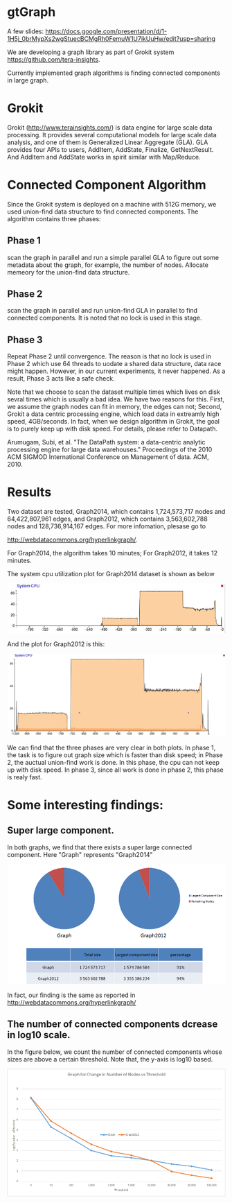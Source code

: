# gtGraph
A few slides: https://docs.google.com/presentation/d/1-1H5j_0brMypXs2wgStuecBCMgRh0FemuW1U7ikUuHw/edit?usp=sharing

We are developing a graph library as part of Grokit system https://github.com/tera-insights. 

Currently implemented graph algorithms is finding connected components in large graph.

# Grokit

Grokit (http://www.terainsights.com/) is data engine for large scale data processing. It provides several computational models for large scale data analysis, and one of them is Generalized Linear Aggregate (GLA). GLA provides four APIs to users,       AddItem, AddState, Finalize, GetNextResult. And AddItem and AddState works in spirit similar with Map/Reduce. 

# Connected Component Algorithm

Since the Grokit system is deployed on a machine with 512G memory, we used union-find data structure to find connected components. The algorithm contains three phases:

## Phase 1

scan the graph in parallel and run a simple parallel GLA to figure out some metadata about the graph, for example, the number of nodes. Allocate memeory for the union-find data structure.

## Phase 2

scan the graph in parallel and run union-find GLA in parallel to find connected components. It is noted that no lock is used in this stage.

## Phase 3
Repeat Phase 2 until convergence. The reason is that no lock is used in Phase 2 which use 64 threads to uodate a shared data structure, data race might happen. However, in our current experiments, it never happened. As a result, Phase 3 acts like a safe check.

Note that we choose to scan the dataset multiple times which lives on disk sevral times which is usually a bad idea. We have two reasons for this. First, we assume the graph nodes can fit in memory, the edges can not; Second, Grokit a data centric processing engine, which load data in extreamly high speed, 4GB/seconds. In fact, when we design algorithm in Grokit, the goal is to purely keep up with disk speed. For details, please refer to Datapath.

Arumugam, Subi, et al. "The DataPath system: a data-centric analytic processing engine for large data warehouses." Proceedings of the 2010 ACM SIGMOD International Conference on Management of data. ACM, 2010.

# Results

   Two dataset are tested, Graph2014, which contains 1,724,573,717 nodes and 64,422,807,961 edges, and Graph2012, which contains 3,563,602,788 nodes and 128,736,914,167 edges. For more infomation, plesase go to
   
   http://webdatacommons.org/hyperlinkgraph/. 
   
   For Graph2014, the algorithm takes 10 minutes; For Graph2012, it takes 12 minutes.
   
   The system cpu utilization plot for Graph2014 dataset is shown as below
   
   ![alt tag](https://github.com/fujun-liu/gtGraph/blob/master/graph_cpu.jpg)
   
   And the plot for Graph2012 is this:
   
   ![alt tag](https://github.com/fujun-liu/gtGraph/blob/master/graph2012_cpu.jpg)

We can find that the three phases are very clear in both plots. In phase 1, the task is to figure out graph size which is faster than disk speed; in Phase 2, the auctual union-find work is done. In this phase, the cpu can not keep up with disk speed. In phase 3, since all work is done in phase 2, this phase is realy fast.

# Some interesting findings:

## Super large component.

   In both graphs, we find that there exists a super large connected component. Here "Graph" represents "Graph2014"
   
   ![alt tag](https://github.com/fujun-liu/gtGraph/blob/master/largeComponent.png)
   
   In fact, our finding is the same as reported in http://webdatacommons.org/hyperlinkgraph/
   
## The number of connected components dcrease in log10 scale.

   In the figure below, we count the number of connected components whose sizes are above a certain threshold. Note that, the y-axis is log10 based.
   
   ![alt tag](https://github.com/fujun-liu/gtGraph/blob/master/change.png)

